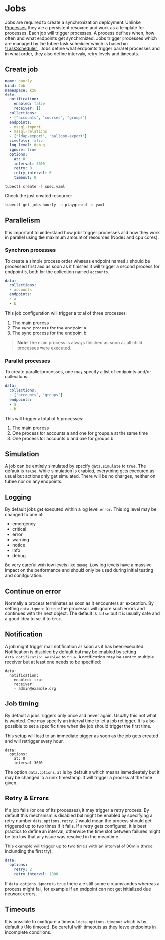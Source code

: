 # Jobs

Jobs are required to create a synchronization deployment. Unlinke [Processes](resources/processes.md) they are a persistent resource and work 
as a template for processes. Each job will trigger processes. 
A process defines when, how often and what endpoints get synchronized. Jobs trigger processes which are managed by the tubee task scheduler 
which is based on [\TaskScheduler`](https://github.com/gyselroth/mongodb-php-task-scheduler).
Jobs define what endpoints trigger parallel processes and in what order, they also define intervaly, retry levels and timeouts.

## Create job

```yaml
name: hourly
kind: Job
namespace: kzu
data:
  notification:
    enabled: false
    receiver: []
  collections:
  - ["accounts", "courses", "groups"]
  endpoints: 
  - mssql-import
  - mssql-relations
  - ["ldap-export", "balloon-export"]
  simulate: false
  log_level: debug
  ignore: true
  options:
    at: 0
    interval: 3600
    retry: 0
    retry_interval: 0
    timeout: 0
```

```sh
tubectl create -f spec.yaml
```

Check the just created resource:

```sh
tubectl get jobs hourly -n playground -o yaml
```

## Parallelism

It is important to understand how jobs trigger processes and how they work in parallel using the maximum amount of resources (Nodes and cpu cores).

### Synchron processes

To create a simple process order whereas endpoint named `a` should be processed first and as soon as it finishes it will trigger a second process for endpoint `b`, 
both for the collection named `accounts`.

```yaml
data:
  collections: 
  - accounts
  endpoints:
  - a
  - b
```

This job configuration will trigger a total of three processes:

1. The main process
2. The sync process for the endpoint a
3. The sync process for the endpoint b


>**Note** The main process is always finished as soon as all child processes were executed.

### Parallel processes

To create parallel processes, one may specify a list of endpoints and/or collections:

```yaml
data:
  collections: 
  - ['accounts', 'groups']
  endpoints:
  - a
  - b
```

This will trigger a total of 5 processes:

1. The main process
2. One process for accounts.a and one for groups.a at the same time 
3. One process for accounts.b and one for groups.b

## Simulation
A job can be entirely simulated by specify `data.simulate` to `true`. The default is `false`.
While simulation is enabled, everything gets executed as usual but actions only get simulated. There will be no changes, neither on tubee nor on any endpoints.

## Logging
By default jobs get executed within a log level `error`. This log level may be changed to one of:

* emergency
* critical
* error
* warning
* notice
* info
* debug

Be very careful with low levels like `debug`. Low log levels have a massive impact on the performance and should only be used during initial testing
and conifguration.

## Continue on error

Normally a process terminates as soon as it encounters an exception. By setting `data.ignore` to `true` the processor will ignore such errors and continues with 
the next object. The default is `false` but it is usually safe and a good idea to set it to `true`.

## Notification

A job might trigger mail notification as soon as it has been executed. Notification is disabled by default
but may be enabled by setting `data.notification.enabled` to `true`.
A notification may be sent to multiple receiver but at least one needs to be specified:

```
data:
  notification: 
    enabled: true
    receiver:
    - admin@example.org
```

## Job timing
By default a jobs triggers only once and never again. Usually this not what is wanted.
One may specify an interval time to let a job retrigger. It is also possible to set a specific time
when the job should trigger the first time.

This setup will lead to an immediate trigger as soon as the job gets created and will retrigger every hour.
```
data:
  options:
    at: 0
    interval 3600
```

The option `data.options.at` is by default `0` which means immedieately but it may be changed to a unix timestamp.
It will trigger a process at the time given.

## Retry & Errors

If a job fails (or one of its processes), it may trigger a retry process. By default this mechanism is disabled but might be enabled 
by specifying a retry number `data.options.retry`. `2` would mean the process should get triggered up to two times if it fails.
If a retry gets configured, it is best practics to define an interval, otherwise the time slot between failures might be too low that any issue 
was resolved in the meantime.

This example will trigger up to two times with an interval of 30min (three inclunding the first try):
```yaml
data:
  options:
    retry: 2
    retry_interval: 1800
```

If `data.options.ignore` is `true` there are still some circumstandes whereas a process might fail, for example if an endpoint can not get initialized due network
errors.

## Timeouts

It is possible to configure a timeout `data.options.timeout` which is by default `0` (No timeout). Be careful with timeouts as they leave endpoints
in incomplete conditions. 
